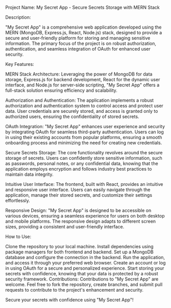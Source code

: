 
Project Name: My Secret App - Secure Secrets Storage with MERN Stack

Description:

"My Secret App" is a comprehensive web application developed using the MERN (MongoDB, Express.js, React, Node.js) stack, designed to provide a secure and user-friendly platform for storing and managing sensitive information. The primary focus of the project is on robust authorization, authentication, and seamless integration of OAuth for enhanced user security.

Key Features:

MERN Stack Architecture:
Leveraging the power of MongoDB for data storage, Express.js for backend development, React for the dynamic user interface, and Node.js for server-side scripting, "My Secret App" offers a full-stack solution ensuring efficiency and scalability.

Authorization and Authentication:
The application implements a robust authorization and authentication system to control access and protect user data. User credentials are securely stored, and access is granted only to authorized users, ensuring the confidentiality of stored secrets.

OAuth Integration:
"My Secret App" enhances user experience and security by integrating OAuth for seamless third-party authentication. Users can log in using their existing accounts from popular platforms, ensuring a smooth onboarding process and minimizing the need for creating new credentials.

Secure Secrets Storage:
The core functionality revolves around the secure storage of secrets. Users can confidently store sensitive information, such as passwords, personal notes, or any confidential data, knowing that the application employs encryption and follows industry best practices to maintain data integrity.

Intuitive User Interface:
The frontend, built with React, provides an intuitive and responsive user interface. Users can easily navigate through the application, manage their stored secrets, and customize their settings effortlessly.

Responsive Design:
"My Secret App" is designed to be accessible on various devices, ensuring a seamless experience for users on both desktop and mobile platforms. The responsive design adapts to different screen sizes, providing a consistent and user-friendly interface.

How to Use:

Clone the repository to your local machine.
Install dependencies using package managers for both frontend and backend.
Set up a MongoDB database and configure the connection in the backend.
Run the application, and access it through your preferred web browser.
Create an account or log in using OAuth for a secure and personalized experience.
Start storing your secrets with confidence, knowing that your data is protected by a robust security framework.
Contributions:
Contributions to "My Secret App" are welcome. Feel free to fork the repository, create branches, and submit pull requests to contribute to the project's enhancement and security.

Secure your secrets with confidence using "My Secret App"!





